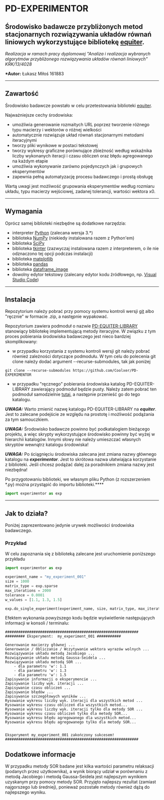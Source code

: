 # PD-EXPERIMENTOR

## Środowisko badawcze przybliżonych metod stacjonarnych rozwiązywania układów równań liniowych wykorzystujące bibliotekę [equiter](https://github.com/Coolxer/PD-EQUITER-LIBRARY).

_Realizacja w ramach pracy dyplomowej "Analiza i realizacja wybranych algorytmów przybliżonego rozwiązywania układów równań liniowych" KRK/13/4028_

**\*Autor:** Łukasz Miłoś 161883

---

## Zawartość

Środowisko badawcze powstało w celu przetestowania biblioteki [equiter](https://github.com/Coolxer/PD-EQUITER-LIBRARY).

Najważniejsze cechy środowiska:

- umożliwia generowanie rozmaitych URL poprzez tworzenie różnego typu macierzy i wektorów o różnej wielkości
- automatycznie rozwiązuje układ równań stacjonarnymi metodami iteracyjnymi
- tworzy pliki wynikowe w postaci tekstowej
- tworzy wykresy graficzne porównujące zbieżność według wskaźnika liczby wykonanych iteracji i czasu obliczeń oraz błędu agregowanego na każdym etapie
- umożliwia wykonywanie zarówno pojedynczych jak i grupowych eksperymentów
- zapewnia pełną automatyzację procesu badawczego i prostą obsługę

Wartą uwagi jest możliwość grupowania eksperymentów według rozmiaru układu, typu macierzy wejściowej, zadanej tolerancji, wartości wektora x0.

---

## Wymagania

Oprócz samej biblioteki niezbędne są dodatkowe narzędzia:

- interpreter [Python](https://www.python.org/downloads/) (zalecana wersja 3.\*)
- biblioteka [NumPy](https://numpy.org/install/) (niekiedy instalowana razem z Python'em)
- biblioteka [SciPy](https://www.scipy.org/install.html)
- biblioteka [tkinter](https://docs.python.org/3/library/tkinter.html) (zazwyczaj instalowana razem z interpreterem, o ile nie odznaczono tej opcji podczas instalacji)
- biblioteka [matplotlib](https://matplotlib.org/stable/users/installing.html)
- biblioteka [pandas](https://pandas.pydata.org/)
- biblioteka [dataframe_image](https://pypi.org/project/dataframe-image/)
- dowolny edytor tekstowy (zalecany edytor kodu źródłowego, np. [Visual Studio Code](https://code.visualstudio.com/))

---

## Instalacja

Repozytorium należy pobrać przy pomocy systemu kontroli wersji [git](https://git-scm.com/) albo "ręcznie" w formacie .zip, a następnie wypakować.

Repozytorium zawiera podmoduł o nazwie [PD-EQUITER-LIBRARY](https://github.com/Coolxer/PD-EQUITER-LIBRARY) stanowiący bibliotekę implementującą metody iteracyjne. W związku z tym proces pobierania środowiska badawczego jest nieco bardziej skomplikowany:

- w przypadku korzystania z systemu kontroli wersji git należy pobrać również zależności dotyczące podmodułu. W tym celu do polecenia git clone należy dodać argument --recurse-submodules, tak jak poniżej

```console
git clone --recurse-submodules https://github.com/Coolxer/PD-EXPERIMENTOR
```

- w przypadku "ręcznego" pobierania środowiska katalog PD-EQUITER-LIBRARY zawierający podmoduł będzie pusty. Należy zatem pobrać ten podmoduł samodzielnie [tutaj](https://github.com/Coolxer/PD-EQUITER-LIBRARY), a następnie przenieść go do tego katalogu.

**_UWAGA:_** Warto zmienić nazwę katalogu PD-EQUITER-LIBRARY na **_equiter_**. Jest to zalecane podejście ze względu na prostotę i możliwość podążania za tym samouczkiem.

**_UWAGA:_** Środowisko badawcze powinno być podkatalogiem bieżącego projektu, a więc skrypty wykorzystujące środowisko powinny być wyżej w hierarchii katalogów. Innymi słowy nie należy umieszczać własnych skryptów wewnątrz katalogu środowiska!

**_UWAGA:_** Po ściągnięciu środowiska zalecana jest zmiana nazwy głównego katalogu na **_experimentor_**. Jest to skrótowa nazwa ułatwiająca korzystanie z biblioteki. Jeśli chcesz podążać dalej za poradnikiem zmiana nazwy jest niezbędna!

Po przygotowaniu biblioteki, we własnym pliku Python (z rozszerzeniem \*.py) można przystąpić do importu biblioteki.\*\*\*\*

```python
import experimentor as exp
```

---

## Jak to działa?

Poniżej zaprezentowano jedynie urywek możliwości środowiska badawczego.

### Przykład

W celu zapoznania się z biblioteką zalecane jest uruchomienie poniższego przykładu

```python
import experimentor as exp

experiment_name = "my_experiment_001"
size = 1000
matrix_type = exp.sparse
max_iterations = 2000
tolerance = 0.0001
w_values = [1.1, 1.3, 1.5]

exp.do_single_experiment(experiment_name, size, matrix_type, max_iterations, tolerance, w_values)
```

Efektem wykonania powyższego kodu będzie wyświetlenie następujących informacji w konsoli / terminalu:

```console
#############################################################
######### Eksperyment:  my_experiment_001 ###########

Generowanie macierzy głównej ...
Generowanie / Obliczanie / Wczytywanie wektora wyrazów wolnych ...
Rozwiązywanie układu metodą Jacobiego ...
Rozwiązywanie układu metodą Gaussa-Seidela ...
Rozwiązywanie układu metodą SOR ...
    - dla parametru 'w': 1.1
    - dla parametru 'w': 1.3
    - dla parametru 'w': 1.5
Zapisywanie informacji o eksperymencie ...
Zapisywanie liczby wyk. iteracji ...
Zapisywanie czasu obliczeń ...
Zapisywanie błędów ...
Zapisywanie szczegółowych wyników ...
Rysowanie wykresu liczby wyk. iteracji dla wszystkich metod ...
Rysowanie wykresu czasu obliczeń dla wszystkich metod...
Rysowanie wykresu liczby wyk. iteracji tylko dla metody SOR ...
Rysowanie wykresu czasu obliczeń tylko dla metody SOR...
Rysowanie wykresu błędu agregowanego dla wszystkich metod...
Rysowanie wykresu błędu agregowanego tylko dla metody SOR...


Eksperyment my_experiment_001 zakończony sukcesem!
#############################################################
```

## Dodatkowe informacje

W przypadku metody SOR badane jest kilka wartości parametru relaksacji (podanych przez użytkownika), a wynik biorący udział w porównaniu z metodą Jacobiego i metodą Gaussa-Seidela jest najlepszym wynikiem uzyskanym przy pomocy metody SOR. Przyjęto najlepszy rezultat (zamiast najgorszego lub średniej), ponieważ pozostałe metody również dążą do najlepszego wyniku.
